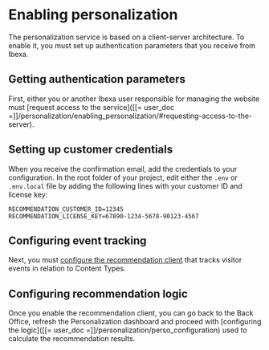 # Enabling personalization

The personalization service is based on a client-server architecture.
To enable it, you must set up authentication parameters that you receive from Ibexa.

## Getting authentication parameters

First, either you or another Ibexa user responsible for managing the website 
must [request access to the service]([[= user_doc =]]/personalization/enabling_personalization/#requesting-access-to-the-server).

## Setting up customer credentials

When you receive the confirmation email, add the credentials to your configuration.
In the root folder of your project, edit either the `.env` or `.env.local` file 
by adding the following lines with your customer ID and license key: 

```
RECOMMENDATION_CUSTOMER_ID=12345
RECOMMENDATION_LICENSE_KEY=67890-1234-5678-90123-4567
```

## Configuring event tracking

Next, you must [configure the recommendation client](recommendation_client.md#configuration) 
that tracks visitor events in relation to Content Types.

## Configuring recommendation logic

Once you enable the recommendation client, you can go back to the Back Office, 
refresh the Personalization dashboard and proceed with [configuring the logic]([[= user_doc =]]/personalization/perso_configuration) used to calculate 
the recommendation results.
